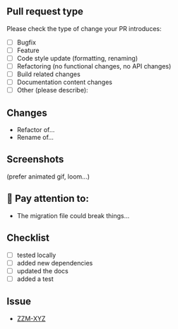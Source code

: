 ## Pull request type

<!-- Please do not submit updates to dependencies unless it fixes an issue. --> 

<!-- Please try to limit your pull request to one type, submit multiple pull requests if needed. --> 

Please check the type of change your PR introduces:
<!-- ignore-task-list-start -->
- [ ] Bugfix
- [ ] Feature
- [ ] Code style update (formatting, renaming)
- [ ] Refactoring (no functional changes, no API changes)
- [ ] Build related changes
- [ ] Documentation content changes
- [ ] Other (please describe):
<!-- ignore-task-list-end -->
## Changes

- Refactor of...
- Rename of...

## Screenshots

(prefer animated gif, loom...)

## 🚨 Pay attention to:

- The migration file could break things...

## Checklist
<!-- ignore-task-list-start -->
- [ ] tested locally
- [ ] added new dependencies
- [ ] updated the docs
- [ ] added a test
<!-- ignore-task-list-end -->
## Issue

- [ZZM-XYZ](https://zazume.atlassian.net/browse/ZZM-XYZ)
